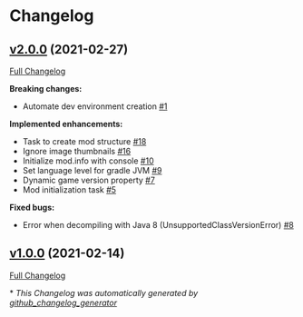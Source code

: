 # Changelog

## [v2.0.0](https://github.com/real-coco-labs/pz-zmod/tree/v2.0.0) (2021-02-27)

[Full Changelog](https://github.com/real-coco-labs/pz-zmod/compare/v1.0.0...v2.0.0)

**Breaking changes:**

- Automate dev environment creation [\#1](https://github.com/real-coco-labs/pz-zmod/issues/1)

**Implemented enhancements:**

- Task to create mod structure [\#18](https://github.com/real-coco-labs/pz-zmod/issues/18)
- Ignore image thumbnails [\#16](https://github.com/real-coco-labs/pz-zmod/issues/16)
- Initialize mod.info with console [\#10](https://github.com/real-coco-labs/pz-zmod/issues/10)
- Set language level for gradle JVM [\#9](https://github.com/real-coco-labs/pz-zmod/issues/9)
- Dynamic game version property [\#7](https://github.com/real-coco-labs/pz-zmod/issues/7)
- Mod initialization task [\#5](https://github.com/real-coco-labs/pz-zmod/issues/5)

**Fixed bugs:**

- Error when decompiling with Java 8 \(UnsupportedClassVersionError\) [\#8](https://github.com/real-coco-labs/pz-zmod/issues/8)

## [v1.0.0](https://github.com/real-coco-labs/pz-zmod/tree/v1.0.0) (2021-02-14)

[Full Changelog](https://github.com/real-coco-labs/pz-zmod/compare/06fb2eb19981c4064b51e9eefa7ab582c1217123...v1.0.0)



\* *This Changelog was automatically generated by [github_changelog_generator](https://github.com/github-changelog-generator/github-changelog-generator)*
